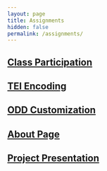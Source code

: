 ```yaml
---
layout: page
title: Assignments
hidden: false
permalink: /assignments/
---
```


## [Class Participation](../participation)

## [TEI Encoding](../encoding)  

## [ODD Customization](../odd)  

## [About Page](../about-page)

## [Project Presentation](../presentation)